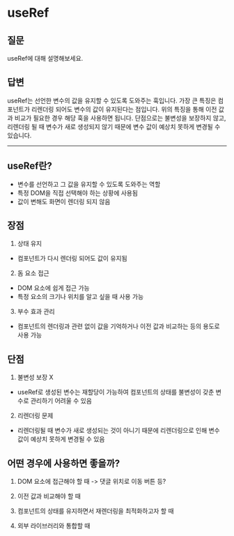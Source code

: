 # useRef
## 질문
useRef에 대해 설명해보세요.

## 답변
useRef는 선언한 변수의 값을 유지할 수 있도록 도와주는 훅입니다. 
가장 큰 특징은 컴포넌트가 리렌더링 되어도 변수의 값이 유지된다는 점입니다.
위의 특징을 통해 이전 값과 비교가 필요한 경우 해당 훅을 사용하면 됩니다.
단점으로는 불변성을 보장하지 않고, 리렌더링 될 때 변수가 새로 생성되지 않기 때문에 변수 값이 예상치 못하게 변경될 수 있습니다.

* * *
## useRef란?
- 변수를 선언하고 그 값을 유지할 수 있도록 도와주는 역할
- 특정 DOM을 직접 선택해야 하는 상황에 사용됨
- 값이 변해도 화면이 렌더링 되지 않음

## 장점
1. 상태 유지
- 컴포넌트가 다시 렌더링 되어도 값이 유지됨

2. 돔 요소 접근
- DOM 요소에 쉽게 접근 가능
- 특정 요소의 크기나 위치를 알고 싶을 때 사용 가능

3. 부수 효과 관리
- 컴포넌트의 렌더링과 관련 없이 값을 기억하거나 이전 값과 비교하는 등의 용도로 사용 가능

## 단점
1. 불변성 보장 X
- useRef로 생성된 변수는 재할당이 가능하여 컴포넌트의 상태를 불변성이 갖춘 변수로 관리하기 어려울 수 있음

2. 리렌더링 문제
- 리렌더링될 때 변수가 새로 생성되는 것이 아니기 때문에 리렌더링으로 인해 변수 값이 예상치 못하게 변경될 수 있음

## 어떤 경우에 사용하면 좋을까?
1. DOM 요소에 접근해야 할 때 -> 댓글 위치로 이동 버튼 등?

2. 이전 값과 비교해야 할 때

3. 컴포넌트의 상태를 유지하면서 재렌더링을 최적화하고자 할 때

4. 외부 라이브러리와 통합할 때